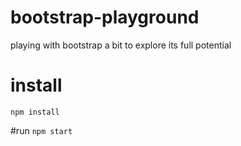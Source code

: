 # bootstrap-playground
playing with bootstrap a bit to explore its full potential

# install
`npm install`

#run
`npm start`
